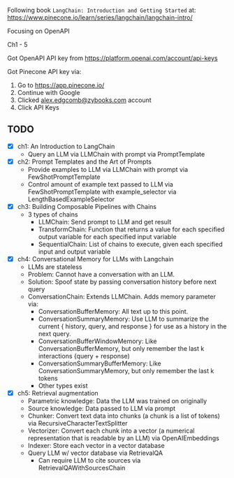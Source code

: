 Following book `LangChain: Introduction and Getting Started` at:
https://www.pinecone.io/learn/series/langchain/langchain-intro/

Focusing on OpenAPI

Ch1 - 5

Got OpenAPI API key from https://platform.openai.com/account/api-keys

Got Pinecone API key via:
1. Go to https://app.pinecone.io/
2. Continue with Google
3. Clicked alex.edgcomb@zybooks.com account
4. Click API Keys

## TODO

- [x] ch1: An Introduction to LangChain
    * Query an LLM via LLMChain with prompt via PromptTemplate
- [x] ch2: Prompt Templates and the Art of Prompts
    * Provide examples to LLM via LLMChain with prompt via FewShotPromptTemplate
    * Control amount of example text passed to LLM via FewShotPromptTemplate with example_selector via LengthBasedExampleSelector
- [x] ch3: Building Composable Pipelines with Chains
    * 3 types of chains
        * LLMChain: Send prompt to LLM and get result
        * TransformChain: Function that returns a value for each specified output variable for each specified input variable
        * SequentialChain: List of chains to execute, given each specified input and output variable
- [x] ch4: Conversational Memory for LLMs with Langchain
    * LLMs are stateless
    * Problem: Cannot have a conversation with an LLM.
    * Solution: Spoof state by passing conversation history before next query
    * ConversationChain: Extends LLMChain. Adds memory parameter via:
        * ConversationBufferMemory: All text up to this point.
        * ConversationSummaryMemory: Use LLM to summarize the current { history, query, and response } for use as a history in the next query.
        * ConversationBufferWindowMemory: Like ConversationBufferMemory, but only remember the last k interactions {query + response)
        * ConversationSummaryBufferMemory: Like ConversationSummaryMemory, but only remember the last k tokens
        * Other types exist
- [x] ch5: Retrieval augmentation
    * Parametric knowledge: Data the LLM was trained on originally
    * Source knowledge: Data passed to LLM via prompt
    * Chunker: Convert text data into chunks (a chunk is a list of tokens) via RecursiveCharacterTextSplitter
    * Vectorizer: Convert each chunk into a vector (a numerical representation that is readable by an LLM) via OpenAIEmbeddings
    * Indexer: Store each vector in a vector database
    * Query LLM w/ vector database via RetrievalQA
        * Can require LLM to cite sources via RetrievalQAWithSourcesChain